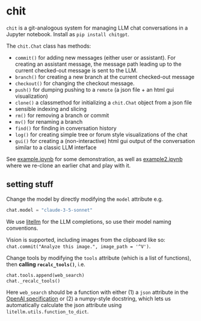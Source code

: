 # chit

`chit` is a git-analogous system for managing LLM chat conversations in a Jupyter notebook. Install as `pip install chitgpt`.

The `chit.Chat` class has methods:

- `commit()` for adding new messages (either user or assistant). For creating an assistant message, the message path leading up to the current checked-out message is sent to the LLM.
- `branch()` for creating a new branch at the current checked-out message
- `checkout()` for changing the checkout message. 
- `push()` for dumping pushing to a `remote` (a json file + an html gui visualization)
- `clone()` a classmethod for initializing a `chit.Chat` object from a json file
- sensible indexing and slicing
- `rm()` for removing a branch or commit
- `mv()` for renaming a branch
- `find()` for finding in conversation history
- `log()` for creating simple tree or forum style visualizations of the chat
- `gui()` for creating a (non-interactive) html gui output of the conversation similar to a classic LLM interface

See [example.ipynb](example.ipynb) for some demonstration, as well as [example2.ipynb](example2.ipynb) where we re-clone an earlier chat and play with it.

## setting stuff

Change the model by directly modifying the `model` attribute e.g.

```python
chat.model = "claude-3-5-sonnet"
```

We use [litellm](https://github.com/BerriAI/litellm) for the LLM completions, so use their model naming conventions.

Vision is supported, including images from the clipboard like so: `chat.commit("Analyze this image.", image_path = '^V')`.

Change tools by modifying the `tools` attribute (which is a list of functions), then **calling `recalc_tools()`**, i.e.

```python
chat.tools.append(web_search)
chat._recalc_tools()
```

Here `web_search` should be a function with either (1) a `json` attribute in the [OpenAI specification](https://docs.litellm.ai/docs/completion/function_call) or (2) a numpy-style docstring, which lets us automatically calculate the json attribute using `litellm.utils.function_to_dict`.